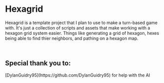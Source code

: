 <h1>Hexagrid</h1>

Hexagrid is a template project that I plan to use to make a turn-based game with.
It's just a collection of scripts and assets that make working with a hexagon grid system easier.
Things like generating a grid of hexagon, hexes being able to find thier neighbors, and pathing on a hexagon map.


<br>
<h2>Special thank you to:</h2>
[DylanGuidry95](https://github.com/DylanGuidry95) for help with the AI
